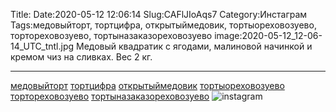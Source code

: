 Title:
Date:2020-05-12 12:06:14
Slug:CAFlJIoAqs7
Category:Инстаграм
Tags:медовыйторт, тортцифра, открытыймедовик, тортыореховозуево, тортореховозуево, тортыназаказореховозуево
image:2020-05-12_12-06-14_UTC_tntl.jpg
Медовый квадратик с ягодами,  малиновой начинкой и кремом чиз на сливках. 
Вес 2 кг.
___________________________
[медовыйторт]({tag}медовыйторт) [тортцифра]({tag}тортцифра) [открытыймедовик]({tag}открытыймедовик) [тортыореховозуево]({tag}тортыореховозуево) [тортореховозуево]({tag}тортореховозуево) [тортыназаказореховозуево]({tag}тортыназаказореховозуево)
![instagram]({attach}images/2020-05-12_12-06-14_UTC.jpg)
